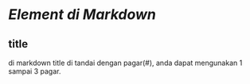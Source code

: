 
# _Element di Markdown_

## title

di markdown title di tandai dengan pagar(#), anda dapat mengunakan 1 sampai 3 pagar.
